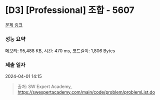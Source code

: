 # [D3] [Professional] 조합 - 5607 

[문제 링크](https://swexpertacademy.com/main/code/problem/problemDetail.do?contestProbId=AWXGKdbqczEDFAUo) 

### 성능 요약

메모리: 95,488 KB, 시간: 470 ms, 코드길이: 1,806 Bytes

### 제출 일자

2024-04-01 14:15



> 출처: SW Expert Academy, https://swexpertacademy.com/main/code/problem/problemList.do